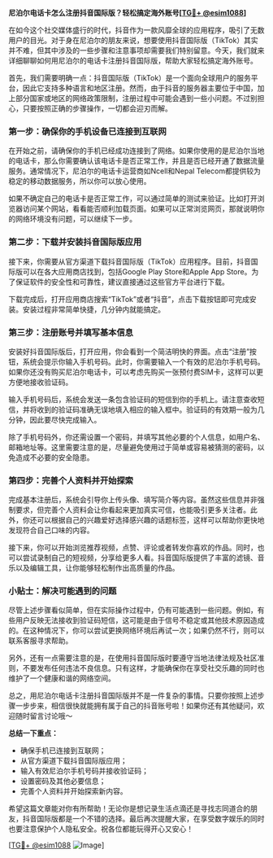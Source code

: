 **尼泊尔电话卡怎么注册抖音国际版？轻松搞定海外账号[[TG💪+ @esim1088](https://t.me/s/esim1088)]**

在如今这个社交媒体盛行的时代，抖音作为一款风靡全球的应用程序，吸引了无数用户的目光。对于身在尼泊尔的朋友来说，想要使用抖音国际版（TikTok）其实并不难，但其中涉及的一些步骤和注意事项却需要我们特别留意。今天，我们就来详细聊聊如何用尼泊尔的电话卡注册抖音国际版，帮助大家轻松搞定海外账号。

首先，我们需要明确一点：抖音国际版（TikTok）是一个面向全球用户的服务平台，因此它支持多种语言和地区注册。然而，由于抖音的服务器主要位于中国，加上部分国家或地区的网络政策限制，注册过程中可能会遇到一些小问题。不过别担心，只要按照正确的步骤操作，一切都会迎刃而解。

### 第一步：确保你的手机设备已连接到互联网

在开始之前，请确保你的手机已经成功连接到了网络。如果你使用的是尼泊尔当地的电话卡，那么你需要确认该电话卡是否正常工作，并且是否已经开通了数据流量服务。通常情况下，尼泊尔的电话卡运营商如Ncell和Nepal Telecom都提供较为稳定的移动数据服务，所以你可以放心使用。

如果不确定自己的电话卡是否正常工作，可以通过简单的测试来验证。比如打开浏览器访问某个网站，看看能否顺利加载页面。如果可以正常浏览网页，那就说明你的网络环境没有问题，可以继续下一步。

### 第二步：下载并安装抖音国际版应用

接下来，你需要从官方渠道下载抖音国际版（TikTok）应用程序。目前，抖音国际版可以在各大应用商店找到，包括Google Play Store和Apple App Store。为了保证软件的安全性和可靠性，建议直接通过这些官方平台进行下载。

下载完成后，打开应用商店搜索“TikTok”或者“抖音”，点击下载按钮即可完成安装。安装过程非常简单快捷，几分钟内就能搞定。

### 第三步：注册账号并填写基本信息

安装好抖音国际版后，打开应用，你会看到一个简洁明快的界面。点击“注册”按钮，系统会提示你输入手机号码。此时，你需要输入一个有效的尼泊尔手机号码。如果你还没有购买尼泊尔电话卡，可以考虑先购买一张预付费SIM卡，这样可以更方便地接收验证码。

输入手机号码后，系统会发送一条包含验证码的短信到你的手机上。请注意查收短信，并将收到的验证码准确无误地填入相应的输入框中。验证码的有效期一般为几分钟，因此要尽快完成输入。

除了手机号码外，你还需设置一个密码，并填写其他必要的个人信息，如用户名、邮箱地址等。这里需要注意的是，尽量避免使用过于简单或容易被猜测的密码，以免造成不必要的安全隐患。

### 第四步：完善个人资料并开始探索

完成基本注册后，系统会引导你上传头像、填写简介等内容。虽然这些信息并非强制要求，但完善个人资料会让你看起来更加真实可信，也能吸引更多关注者。此外，你还可以根据自己的兴趣爱好选择感兴趣的话题标签，这样可以帮助你更快地发现符合自己口味的内容。

接下来，你可以开始浏览推荐视频，点赞、评论或者转发你喜欢的作品。同时，也可以尝试录制自己的短视频，分享给更多人看。抖音国际版提供了丰富的滤镜、音乐以及编辑工具，让你能够轻松制作出高质量的作品。

### 小贴士：解决可能遇到的问题

尽管上述步骤看似简单，但在实际操作过程中，仍有可能遇到一些问题。例如，有些用户反映无法接收到验证码短信，这可能是由于信号不稳定或其他技术原因造成的。在这种情况下，你可以尝试更换网络环境后再试一次；如果仍然不行，则可以联系客服寻求帮助。

另外，还有一点需要注意的是，在使用抖音国际版时要遵守当地法律法规及社区准则，不要发布任何违法不良信息。只有这样，才能确保你在享受社交乐趣的同时也维护了一个健康和谐的网络空间。

总之，用尼泊尔电话卡注册抖音国际版并不是一件复杂的事情。只要你按照上述步骤一步步来，相信很快就能拥有属于自己的抖音账号啦！如果你还有其他疑问，欢迎随时留言讨论哦～

**总结一下重点：**
- 确保手机已连接到互联网；
- 从官方渠道下载抖音国际版应用；
- 输入有效尼泊尔手机号码并接收验证码；
- 设置密码及其他必要信息；
- 完善个人资料并开始探索新内容。

希望这篇文章能对你有所帮助！无论你是想记录生活点滴还是寻找志同道合的朋友，抖音国际版都是一个不错的选择。最后再次提醒大家，在享受数字娱乐的同时也要注意保护个人隐私安全。祝各位都能玩得开心又安心！

[[TG💪+ @esim1088](https://t.me/s/esim1088) ![Image](https://i.postimg.cc/4NQfJmqS/Snipaste-2025-05-13-00-14-12.png)]